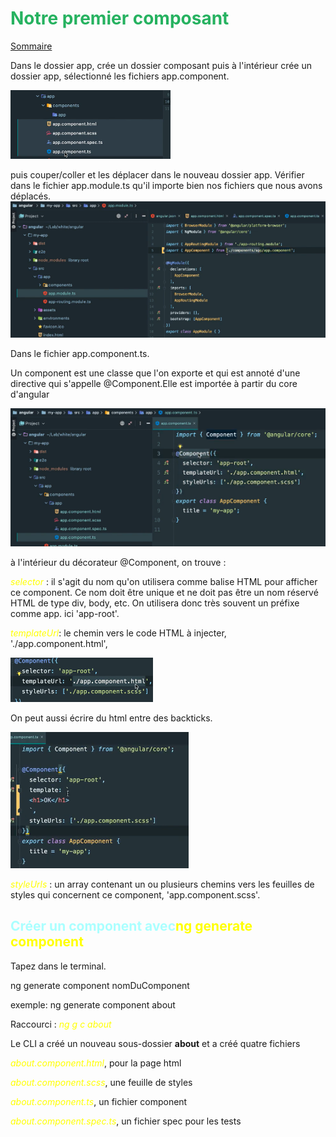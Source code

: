 
# <span style="color: #26B260">**Notre premier composant**</span>

[Sommaire](./00-Sommaire.md)

Dans le dossier app, crée un dossier composant puis à l'intérieur crée un dossier app, sélectionné les fichiers app.component.

![img_18.png](images/img_18.png)

puis couper/coller et les déplacer dans le nouveau dossier app.
Vérifier dans le fichier app.module.ts qu'il importe bien nos fichiers que nous avons déplacés.
![img_19.png](images/img_19.png)

Dans le fichier app.component.ts.

Un component est une classe que l'on exporte et qui est annoté d'une directive qui s'appelle @Component.Elle est importée à partir du core d'angular 

![img_20.png](images/img_20.png)

à l'intérieur du décorateur @Component, on trouve :

<span style="color: yellow">*selector*</span> : il s'agit du nom qu'on utilisera comme balise HTML pour afficher ce component. Ce nom doit être unique et ne doit pas être un nom réservé HTML de type div, body, etc. On utilisera donc très souvent un préfixe comme app.
ici 'app-root'.

<span style="color: yellow">*templateUrl*</span>: le chemin vers le code HTML à injecter, './app.component.html',

![img_22.png](images/img_22.png)

On peut aussi écrire du html entre des backticks.

![img_21.png](images/img_21.png)

<span style="color: yellow">*styleUrls*</span> : un array contenant un ou plusieurs chemins vers les feuilles de styles qui concernent ce component, 'app.component.scss'.

## <span style="color: #aaffff">Créer un component avec</span><span style="color: yellow">**ng generate component**</span>

Tapez dans le terminal.

ng generate component nomDuComponent

exemple: ng generate component about

Raccourci : <span style="color: yellow">*ng g c about*</span>

Le CLI a créé un nouveau sous-dossier **about** et a créé quatre fichiers

<span style="color: yellow">*about.component.html*</span>, pour la page html

<span style="color: yellow">*about.component.scss*</span>, une feuille de styles

<span style="color: yellow">*about.component.ts*</span>, un fichier component

<span style="color: yellow">*about.component.spec.ts*</span>, un fichier spec pour les tests
